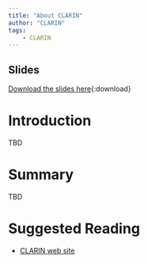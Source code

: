 ```yaml
---
title: "About CLARIN"
author: "CLARIN"
tags: 
    - CLARIN
---
```


## Slides

[Download the slides here](https://github.com/FAIR-by-Design-Methodology/IDCC24workshop/raw/main/resources/02%20Skills4EOSC/Skills4EOSC-IDCCworkshop_FAIR-by-Design_Methodology.pptx){:download}


# Introduction

TBD

# Summary 

TBD


# Suggested Reading

- [CLARIN web site](https://www.clarin.eu/)



